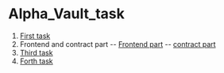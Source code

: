 # Alpha_Vault_task
1) [First task](https://github.com/ChitranshVashney/Blockchain_Watcher)
2) Frontend and contract part
-- [Frontend part](https://github.com/ChitranshVashney/2-task-alphavault/tree/main/New%20folder/2_task) 
-- [contract part](https://github.com/ChitranshVashney/basicnft)
3) [Third task](https://github.com/ChitranshVashney/ERC223)
4) [Forth task](https://github.com/ChitranshVashney/Dashboard)
